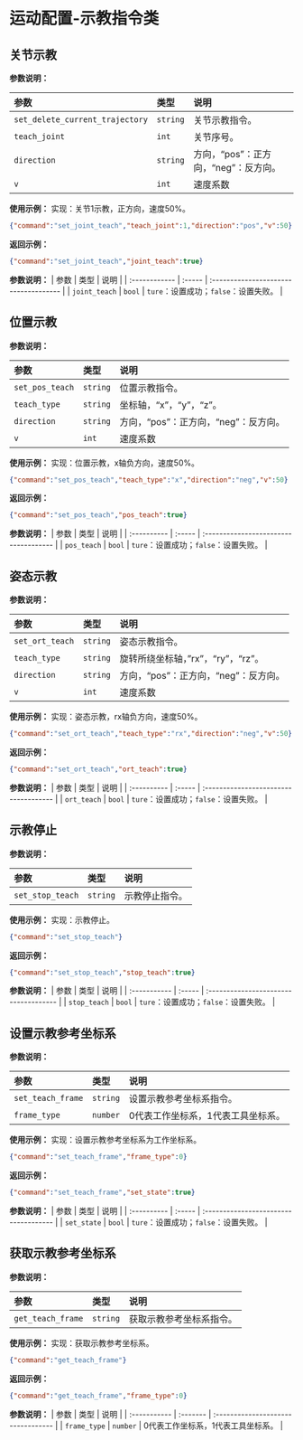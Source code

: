 # 运动配置-示教指令类

## 关节示教

**参数说明：**

| 参数                            | 类型 | 说明                                 |
| :------------------------------ | :--- | :----------------------------------- |
| `set_delete_current_trajectory` |   `string`   | 关节示教指令。                           |
| `teach_joint`                   |   `int`   | 关节序号。                           |
| `direction`                     |   `string`   | 方向，“pos”：正方向，“neg”：反方向。 |
| `v`                             |   `int`   | 速度系数                             |

**使用示例：**
实现：关节1示教，正方向，速度50%。

```json
{"command":"set_joint_teach","teach_joint":1,"direction":"pos","v":50}
```

**返回示例：**

```json
{"command":"set_joint_teach","joint_teach":true}
```

**参数说明：**
| 参数          | 类型   | 说明                                  |
| :------------ | :----- | :------------------------------------ |
| `joint_teach` | `bool` | `ture`：设置成功；`false`：设置失败。 |

## 位置示教

**参数说明：**

| 参数            | 类型 | 说明                                 |
| :-------------- | :--- | :----------------------------------- |
| `set_pos_teach` |   `string`   | 位置示教指令。                           |
| `teach_type`    |   `string`   | 坐标轴，“x”，“y”，“z”。              |
| `direction`     |   `string`   | 方向，“pos”：正方向，“neg”：反方向。 |
| `v`             |   `int`   | 速度系数                             |

**使用示例：**
实现：位置示教，x轴负方向，速度50%。

```json
{"command":"set_pos_teach","teach_type":"x","direction":"neg","v":50}
```

**返回示例：**

```json
{"command":"set_pos_teach","pos_teach":true}
```

**参数说明：**
| 参数        | 类型   | 说明                                  |
| :---------- | :----- | :------------------------------------ |
| `pos_teach` | `bool` | `ture`：设置成功；`false`：设置失败。 |

## 姿态示教

**参数说明：**

| 参数            | 类型 | 说明                                 |
| :-------------- | :--- | :----------------------------------- |
| `set_ort_teach` |  `string`    | 姿态示教指令。                           |
| `teach_type`    |   `string`   | 旋转所绕坐标轴，”rx”，“ry”，“rz”。   |
| `direction`     |   `string`   | 方向，“pos”：正方向，“neg”：反方向。 |
| `v`             |  `int`    | 速度系数                             |

**使用示例：**
实现：姿态示教，rx轴负方向，速度50%。

```json
{"command":"set_ort_teach","teach_type":"rx","direction":"neg","v":50}
```

**返回示例：**

```json
{"command":"set_ort_teach","ort_teach":true}
```

**参数说明：**
| 参数        | 类型   | 说明                                  |
| :---------- | :----- | :------------------------------------ |
| `ort_teach` | `bool` | `ture`：设置成功；`false`：设置失败。 |

## 示教停止

**参数说明：**

| 参数             | 类型 | 说明       |
| :--------------- | :--- | :--------- |
| `set_stop_teach` |   `string`   | 示教停止指令。 |

**使用示例：**
实现：示教停止。

```json
{"command":"set_stop_teach"}
```

**返回示例：**

```json
{"command":"set_stop_teach","stop_teach":true}
```

**参数说明：**
| 参数         | 类型   | 说明                                  |
| :----------- | :----- | :------------------------------------ |
| `stop_teach` | `bool` | `ture`：设置成功；`false`：设置失败。 |

## 设置示教参考坐标系

**参数说明：**

| 参数         | 类型 | 说明                               |
| :----------- | :--- | :--------------------------------- |
| `set_teach_frame` |   `string`   | 设置示教参考坐标系指令。 |
| `frame_type` |   `number`   | 0代表工作坐标系，1代表工具坐标系。 |

**使用示例：**
实现：设置示教参考坐标系为工作坐标系。

```json
{"command":"set_teach_frame","frame_type":0}
```

**返回示例：**

```json
{"command":"set_teach_frame","set_state":true}
```

**参数说明：**
| 参数        | 类型   | 说明                                  |
| :---------- | :----- | :------------------------------------ |
| `set_state` | `bool` | `ture`：设置成功；`false`：设置失败。 |

## 获取示教参考坐标系

**参数说明：**

| 参数              | 类型 | 说明                 |
| :---------------- | :--- | :------------------- |
| `get_teach_frame` |   `string`   | 获取示教参考坐标系指令。 |

**使用示例：**
实现：获取示教参考坐标系。

```json
{"command":"get_teach_frame"}
```

**返回示例：**

```json
{"command":"get_teach_frame","frame_type":0}
```

**参数说明：**
| 参数         | 类型     | 说明                               |
| :----------- | :------- | :--------------------------------- |
| `frame_type` | `number` | 0代表工作坐标系，1代表工具坐标系。 |
